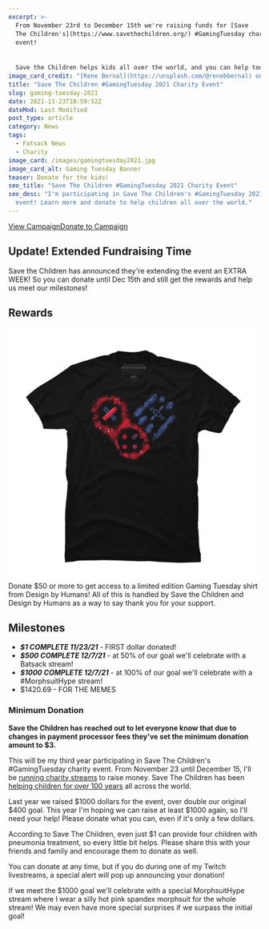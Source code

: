```yaml
---
excerpt: >-
  From November 23rd to December 15th we're raising funds for [Save
  The Children's](https://www.savethechildren.org/) #GamingTuesday charity
  event!


  Save the Children helps kids all over the world, and you can help too! Our goal this year is $1000. Donate today!
image_card_credit: "[Rene Bernal](https://unsplash.com/@renebbernal) on Unsplash"
title: "Save The Children #GamingTuesday 2021 Charity Event"
slug: gaming-tuesday-2021
date: 2021-11-23T18:59:52Z
dateMod: Last Modified
post_type: article
category: News
tags:
  - Fatsack News
  - Charity
image_card: /images/gamingtuesday2021.jpg
image_card_alt: Gaming Tuesday Banner
teaser: Donate for the kids!
seo_title: "Save The Children #GamingTuesday 2021 Charity Event"
seo_desc: "I'm participating in Save The Children's #GamingTuesday 2021 charity
  event! Learn more and donate to help children all over the world."
---
```

<div class="flex flex-wrap justify-center pb-8"><a href="https://tiltify.com/@fatsackfails/fatsackfails-gaming-tuesday-2021" target="_blank" class="fs-btn mr-4">View Campaign</a><a href="https://donate.tiltify.com/@fatsackfails/fatsackfails-gaming-tuesday-2021" target="_blank" class="fs-btn">Donate to Campaign</a></div>

## Update! Extended Fundraising Time
Save the Children has announced they're extending the event an EXTRA WEEK! So you can donate until Dec 15th and still get the rewards and help us meet our milestones!

## Rewards
![Limited edition Gaming Tuesday shirt by Design by Humans](/images/shirt-reward-gamingtuesday2021.png)
Donate $50 or more to get access to a limited edition Gaming Tuesday shirt from Design by Humans! All of this is handled by Save the Children and Design by Humans as a way to say thank you for your support.

## Milestones
- ***$1 COMPLETE 11/23/21*** - FIRST dollar donated!
- ***$500 COMPLETE 12/7/21*** - at 50% of our goal we'll celebrate with a Batsack stream!
- ***$1000 COMPLETE 12/7/21*** - at 100% of our goal we'll celebrate with a #MorphsuitHype stream!
- $1420.69 - FOR THE MEMES

### Minimum Donation
**Save the Children has reached out to let everyone know that due to changes in payment processor fees they've set the minimum donation amount to $3.**

This will be my third year participating in Save The Children's #GamingTuesday charity event. From November 23 until December 15, I'll be <a href="https://tiltify.com/@fatsackfails/fatsackfails-gaming-tuesday-2021" target="_blank">running charity streams</a> to raise money. Save The Children has been <a href="https://www.savethechildren.org/us/what-we-do" target="_blank">helping children for over 100 years</a> all across the world.

Last year we raised $1000 dollars for the event, over double our original $400 goal. This year I'm hoping we can raise at least $1000 again, so I'll need your help! Please donate what you can, even if it's only a few dollars.

According to Save The Children, even just $1 can provide four children with pneumonia treatment, so every little bit helps. Please share this with your friends and family and encourage them to donate as well.

You can donate at any time, but if you do during one of my Twitch livestreams, a special alert will pop up announcing your donation!

If we meet the $1000 goal we'll celebrate with a special MorphsuitHype stream where I wear a silly hot pink spandex morphsuit for the whole stream! We may even have more special surprises if we surpass the initial goal!
